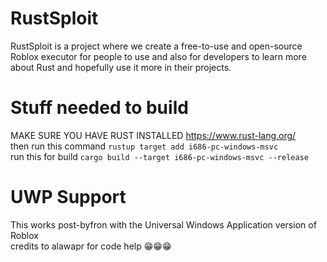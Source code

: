 # RustSploit
RustSploit is a project where we create a free-to-use and open-source Roblox executor for people to use and also for developers to learn more about Rust and hopefully use it more in their projects.

# Stuff needed to build<br>
MAKE SURE YOU HAVE RUST INSTALLED https://www.rust-lang.org/<br>
then run this command `rustup target add i686-pc-windows-msvc` <br>
run this for build `cargo build --target i686-pc-windows-msvc --release`

# UWP Support<br>
This works post-byfron with the Universal Windows Application version of Roblox<br>
credits to alawapr for code help 😁😁😁